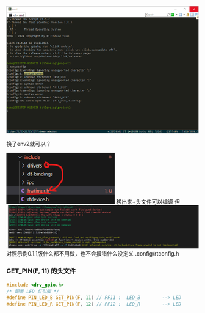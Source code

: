 ![语法错误图](syntax_env1.5.png)


换了env2就可以？

![alt text](image-1.png)
移出来+头文件可以编译
但
![alt text](image.png)
对照示例0.1.1版什么都不用做，也不会报错什么没定义
.config/rtconfig.h
### GET_PIN(F, 11) 的头文件

``` c
#include <drv_gpio.h>
/* 配置 LED 灯引脚 */
#define PIN_LED_B GET_PIN(F, 11) // PF11 :  LED_B        --> LED
#define PIN_LED_R GET_PIN(F, 12) // PF12 :  LED_R        --> LED
```